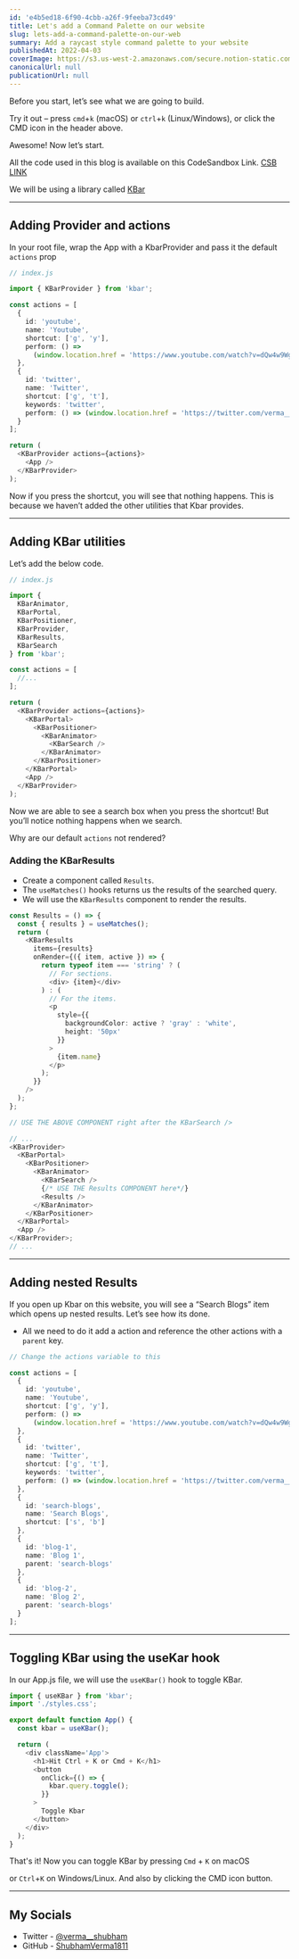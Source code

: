 ```yaml
---
id: 'e4b5ed18-6f90-4cbb-a26f-9feeba73cd49'
title: Let's add a Command Palette on our website
slug: lets-add-a-command-palette-on-our-web
summary: Add a raycast style command palette to your website
publishedAt: 2022-04-03
coverImage: https://s3.us-west-2.amazonaws.com/secure.notion-static.com/178b584c-391a-4cc0-b46c-e6d7f304e5d9/response.png?X-Amz-Algorithm=AWS4-HMAC-SHA256&X-Amz-Content-Sha256=UNSIGNED-PAYLOAD&X-Amz-Credential=AKIAT73L2G45EIPT3X45%2F20220728%2Fus-west-2%2Fs3%2Faws4_request&X-Amz-Date=20220728T012723Z&X-Amz-Expires=3600&X-Amz-Signature=36b707160a6611dea2534c46c9126360f3862c3726c7446f32837599105faebb&X-Amz-SignedHeaders=host&x-id=GetObject
canonicalUrl: null
publicationUrl: null
---
```


Before you start, let’s see what we are going to build.

Try it out – press `cmd`+`k` (macOS) or `ctrl`+`k` (Linux/Windows), or click the
CMD icon in the header above.

Awesome! Now let’s start.

All the code used in this blog is available on this CodeSandbox Link.
[CSB LINK](https://codesandbox.io/s/lucid-satoshi-4k109k?file=%2Fsrc%2Findex.js%3A295-915)

We will be using a library called [KBar](https://github.com/timc1/kbar)

---

## Adding Provider and actions

In your root file, wrap the App with a KbarProvider and pass it the default
`actions` prop

```typescript
// index.js

import { KBarProvider } from 'kbar';

const actions = [
  {
    id: 'youtube',
    name: 'Youtube',
    shortcut: ['g', 'y'],
    perform: () =>
      (window.location.href = 'https://www.youtube.com/watch?v=dQw4w9WgXcQ')
  },
  {
    id: 'twitter',
    name: 'Twitter',
    shortcut: ['g', 't'],
    keywords: 'twitter',
    perform: () => (window.location.href = 'https://twitter.com/verma__shubham')
  }
];

return (
  <KBarProvider actions={actions}>
    <App />
  </KBarProvider>
);
```

Now if you press the shortcut, you will see that nothing happens. This is
because we haven’t added the other utilities that Kbar provides.

---

## Adding KBar utilities

Let’s add the below code.

```typescript
// index.js

import {
  KBarAnimator,
  KBarPortal,
  KBarPositioner,
  KBarProvider,
  KBarResults,
  KBarSearch
} from 'kbar';

const actions = [
  //...
];

return (
  <KBarProvider actions={actions}>
    <KBarPortal>
      <KBarPositioner>
        <KBarAnimator>
          <KBarSearch />
        </KBarAnimator>
      </KBarPositioner>
    </KBarPortal>
    <App />
  </KBarProvider>
);
```

Now we are able to see a search box when you press the shortcut! But you’ll
notice nothing happens when we search.

Why are our default `actions` not rendered?

### Adding the KBarResults

- Create a component called `Results`.
- The `useMatches()` hooks returns us the results of the searched query.
- We will use the `KBarResults` component to render the results.

```typescript
const Results = () => {
  const { results } = useMatches();
  return (
    <KBarResults
      items={results}
      onRender={({ item, active }) => {
        return typeof item === 'string' ? (
          // For sections.
          <div> {item}</div>
        ) : (
          // For the items.
          <p
            style={{
              backgroundColor: active ? 'gray' : 'white',
              height: '50px'
            }}
          >
            {item.name}
          </p>
        );
      }}
    />
  );
};

// USE THE ABOVE COMPONENT right after the KBarSearch />

// ...
<KBarProvider>
  <KBarPortal>
    <KBarPositioner>
      <KBarAnimator>
        <KBarSearch />
        {/* USE THE Results COMPONENT here*/}
        <Results />
      </KBarAnimator>
    </KBarPositioner>
  </KBarPortal>
  <App />
</KBarProvider>;
// ...
```

---

## Adding nested Results

If you open up Kbar on this website, you will see a “Search Blogs” item which
opens up nested results. Let’s see how its done.

- All we need to do it add a action and reference the other actions with a
  `parent` key.

```typescript
// Change the actions variable to this

const actions = [
  {
    id: 'youtube',
    name: 'Youtube',
    shortcut: ['g', 'y'],
    perform: () =>
      (window.location.href = 'https://www.youtube.com/watch?v=dQw4w9WgXcQ')
  },
  {
    id: 'twitter',
    name: 'Twitter',
    shortcut: ['g', 't'],
    keywords: 'twitter',
    perform: () => (window.location.href = 'https://twitter.com/verma__shubham')
  },
  {
    id: 'search-blogs',
    name: 'Search Blogs',
    shortcut: ['s', 'b']
  },
  {
    id: 'blog-1',
    name: 'Blog 1',
    parent: 'search-blogs'
  },
  {
    id: 'blog-2',
    name: 'Blog 2',
    parent: 'search-blogs'
  }
];
```

---

## Toggling KBar using the useKar hook

In our App.js file, we will use the `useKBar()` hook to toggle KBar.

```typescript
import { useKBar } from 'kbar';
import './styles.css';

export default function App() {
  const kbar = useKBar();

  return (
    <div className='App'>
      <h1>Hit Ctrl + K or Cmd + K</h1>
      <button
        onClick={() => {
          kbar.query.toggle();
        }}
      >
        Toggle Kbar
      </button>
    </div>
  );
}
```

That's it! Now you can toggle KBar by pressing `Cmd` + `K` on macOS

or `Ctrl`+`K` on Windows/Linux. And also by clicking the CMD icon button.

---

## My Socials

- Twitter - [@verma\_\_shubham](https://shbm.fyi/tw)
- GitHub - [ShubhamVerma1811](https://github.com/ShubhamVerma1811)

